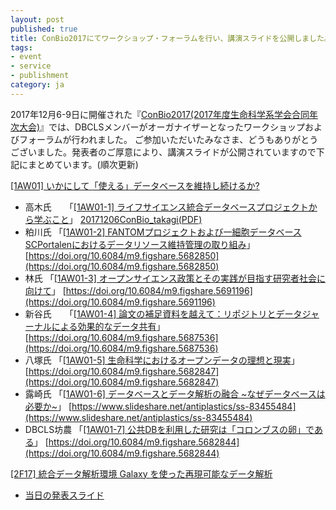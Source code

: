 ```yaml
---
layout: post
published: true
title: ConBio2017にてワークショップ・フォーラムを行い、講演スライドを公開しました。
tags:
- event
- service
- publishment
category: ja
---
```


2017年12月6-9日に開催された『[ConBio2017(2017年度生命科学系学会合同年次大会)](http://www2.aeplan.co.jp/conbio2017/)』では、DBCLSメンバーがオーガナイザーとなったワークショップおよびフォーラムが行われました。
ご参加いただいたみなさま、どうもありがとうございました。発表者のご厚意により、講演スライドが公開されていますので下記にまとめています。(順次更新)

 

[[1AW01] いかにして「使える」データベースを維持し続けるか?](https://confit.atlas.jp/guide/event/conbio2017/session/1AW01/advanced)

- 高木氏　　「[[1AW01-1] ライフサイエンス統合データベースプロジェクトから学ぶこと](https://confit.atlas.jp/guide/event/conbio2017/subject/1AW01-1/category?cryptoId=)」
[20171206ConBio_takagi(PDF)](http://dbcls.rois.ac.jp/wp-content/uploads/2017/12/20171206ConBio_takagi.pdf)
- 粕川氏 「[[1AW01-2] FANTOMプロジェクトおよび一細胞データベースSCPortalenにおけるデータリソース維持管理の取り組み](https://confit.atlas.jp/guide/event/conbio2017/subject/1AW01-2/category?cryptoId=)」
[https://doi.org/10.6084/m9.figshare.5682850](https://doi.org/10.6084/m9.figshare.5682850)
- 林氏 「[[1AW01-3] オープンサイエンス政策とその実践が目指す研究者社会に向けて](https://confit.atlas.jp/guide/event/conbio2017/subject/1AW01-3/category?cryptoId=)」
[https://doi.org/10.6084/m9.figshare.5691196](https://doi.org/10.6084/m9.figshare.5691196)
- 新谷氏　　「[[1AW01-4] 論文の補足資料を越えて：リポジトリとデータジャーナルによる効果的なデータ共有](https://confit.atlas.jp/guide/event/conbio2017/subject/1AW01-4/category?cryptoId=)」
[https://doi.org/10.6084/m9.figshare.5687536](https://doi.org/10.6084/m9.figshare.5687536)
- 八塚氏 「[[1AW01-5] 生命科学におけるオープンデータの理想と現実](https://confit.atlas.jp/guide/event/conbio2017/subject/1AW01-5/category?cryptoId=)」
[https://doi.org/10.6084/m9.figshare.5682847](https://doi.org/10.6084/m9.figshare.5682847)
- 露崎氏 「[[1AW01-6] データベースとデータ解析の融合 ~なぜデータベースは必要か~](https://confit.atlas.jp/guide/event/conbio2017/subject/1AW01-6/category?cryptoId=)」
[https://www.slideshare.net/antiplastics/ss-83455484](https://www.slideshare.net/antiplastics/ss-83455484)
- DBCLS坊農 「[[1AW01-7] 公共DBを利用した研究は「コロンブスの卵」である](https://confit.atlas.jp/guide/event/conbio2017/subject/1AW01-7/category?cryptoId=)」
[https://doi.org/10.6084/m9.figshare.5682844](https://doi.org/10.6084/m9.figshare.5682844)
 

[[2F17] 統合データ解析環境 Galaxy を使った再現可能なデータ解析](https://confit.atlas.jp/guide/event/conbio2017/session/2F17/advanced)

- [当日の発表スライド](http://wiki.pitagora-galaxy.org/wiki/index.php/ConBio2017)